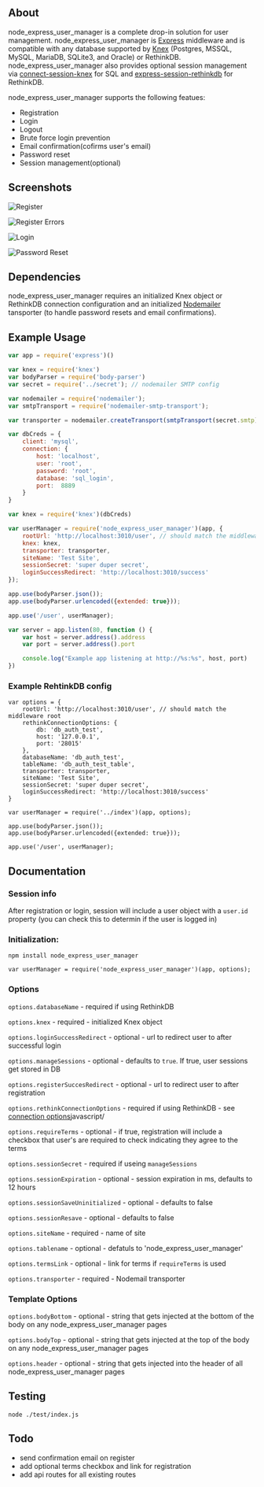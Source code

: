 ## About

node_express_user_manager is a complete drop-in solution for user management. node_express_user_manager is [Express](https://expressjs.com/) middleware and is compatible with any database supported by [Knex](http://knexjs.org/) (Postgres, MSSQL, MySQL, MariaDB, SQLite3, and Oracle) or RethinkDB. node_express_user_manager also provides optional session management via [connect-session-knex](https://github.com/llambda/connect-session-knex) for SQL and [express-session-rethinkdb](https://github.com/llambda/session-rethinkdb) for RethinkDB.

node_express_user_manager supports the following featues:
* Registration
* Login
* Logout
* Brute force login prevention
* Email confirmation(cofirms user's email)
* Password reset
* Session management(optional)

## Screenshots

![Register](/lib/screenshots/register.png?raw=true "Register")

![Register Errors](/lib/screenshots/register-error.png?raw=true "Register")

![Login](/lib/screenshots/login.png?raw=true "Login")

![Password Reset](/lib/screenshots/password-reset.png?raw=true "Password Reset")

## Dependencies
node_express_user_manager requires an initialized Knex object or RethinkDB connection configuration and an initialized [Nodemailer](https://github.com/nodemailer/nodemailer) tansporter (to handle password resets and email confirmations).

## Example Usage

```javascript
var app = require('express')()

var knex = require('knex')
var bodyParser = require('body-parser')
var secret = require('../secret'); // nodemailer SMTP config

var nodemailer = require('nodemailer');
var smtpTransport = require('nodemailer-smtp-transport');

var transporter = nodemailer.createTransport(smtpTransport(secret.smtp));

var dbCreds = {
    client: 'mysql',
    connection: {
        host: 'localhost',
        user: 'root',
        password: 'root',
        database: 'sql_login',
        port:  8889
    }
}

var knex = require('knex')(dbCreds)

var userManager = require('node_express_user_manager')(app, {
    rootUrl: 'http://localhost:3010/user', // should match the middleware root
    knex: knex,
    transporter: transporter,
    siteName: 'Test Site',
    sessionSecret: 'super duper secret',
    loginSuccessRedirect: 'http://localhost:3010/success'
});

app.use(bodyParser.json());
app.use(bodyParser.urlencoded({extended: true}));

app.use('/user', userManager);

var server = app.listen(80, function () {
    var host = server.address().address
    var port = server.address().port

    console.log("Example app listening at http://%s:%s", host, port)
})

```

### Example RehtinkDB config

```
var options = {
    rootUrl: 'http://localhost:3010/user', // should match the middleware root
    rethinkConnectionOptions: {
        db: 'db_auth_test',
        host: '127.0.0.1',
        port: '28015'
    },
    databaseName: 'db_auth_test',
    tableName: 'db_auth_test_table',
    transporter: transporter,
    siteName: 'Test Site',
    sessionSecret: 'super duper secret',
    loginSuccessRedirect: 'http://localhost:3010/success'
}

var userManager = require('../index')(app, options);

app.use(bodyParser.json());
app.use(bodyParser.urlencoded({extended: true}));

app.use('/user', userManager);
```

## Documentation

### Session info

After registration or login, session will include a user object with a `user.id` property (you can check this to determin if the user is logged in)

### Initialization:

`npm install node_express_user_manager`

`var userManager = require('node_express_user_manager')(app, options);`

### Options

`options.databaseName` - required if using RethinkDB

`options.knex` - required - initialized Knex object

`options.loginSuccessRedirect` - optional - url to redirect user to after successful login

`options.manageSessions` - optional - defaults to `true`. If true, user sessions get stored in DB

`options.registerSuccesRedirect` - optional - url to redirect user to after registration

`options.rethinkConnectionOptions` - required if using RethinkDB - see [connection options](https://www.rethinkdb.com/docs/install-drivers/)javascript/

`options.requireTerms` - optional - if true, registration will include a checkbox that user's are required to check indicating they agree to the terms

`options.sessionSecret` - required if useing `manageSessions`

`options.sessionExpiration` - optional - session expiration in ms, defaults to 12 hours

`options.sessionSaveUninitialized` - optional - defaults to false

`options.sessionResave` - optional - defaults to false

`options.siteName` - required - name of site

`options.tablename` - optional - defatuls to 'node_express_user_manager'

`options.termsLink` - optional - link for terms if `requireTerms` is used

`options.transporter` - required - Nodemail transporter

### Template Options

`options.bodyBottom` - optional - string that gets injected at the bottom of the body on any node_express_user_manager pages

`options.bodyTop` - optional - string that gets injected at the top of the body on any node_express_user_manager pages

`options.header` - optional - string that gets injected into the header of all node_express_user_manager pages

## Testing

`node ./test/index.js`

## Todo
* send confirmation email on register
* add optional terms checkbox and link for registration
* add api routes for all existing routes